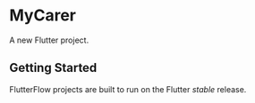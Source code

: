 # MyCarer

A new Flutter project.

## Getting Started

FlutterFlow projects are built to run on the Flutter _stable_ release.
